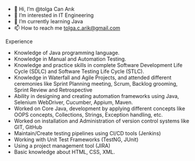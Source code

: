 - 👋 Hi, I’m @tolga Can Arık
- 👀 I’m interested in IT Engineering
- 🌱 I’m currently learning Java
- 📫 How to reach me tolga.c.arik@gmail.com

Experience  
- Knowledge of Java programming language.
- Knowledge in Manual and Automation Testing.
- Knowledge and practice skills in complete Software Development Life Cycle (SDLC) and Software Testing Life Cycle (STLC).
- Knowledge in Waterfall and Agile Projects, and attended different ceremonies like Sprint Planning meeting, Scrum, Backlog grooming, Sprint Review and Retrospective
- Ability in designing and creating automation frameworks using Java, Selenium WebDriver, Cucumber, Appium, Maven.
- Worked on Core Java, development by applying different concepts like OOPS concepts, Collections, Strings, Exception handling, etc.
- Worked on installation and Administration of version control systems like GIT, GitHub
- Maintain/Create testing pipelines using CI/CD tools (Jenkins)
- Working with Unit Test Frameworks (TestNG, JUnit) 
- Using a project management tool (JIRA)
- Basic knowledge about HTML, CSS, XML.


<!---
tolgaca/tolgaca is a ✨ special ✨ repository because its `README.md` (this file) appears on your GitHub profile.
You can click the Preview link to take a look at your changes.
--->
